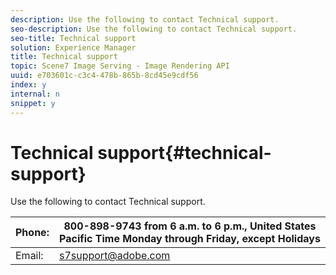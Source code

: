 ```yaml
---
description: Use the following to contact Technical support.
seo-description: Use the following to contact Technical support.
seo-title: Technical support
solution: Experience Manager
title: Technical support
topic: Scene7 Image Serving - Image Rendering API
uuid: e703601c-c3c4-478b-865b-8cd45e9cdf56
index: y
internal: n
snippet: y
---
```


# Technical support{#technical-support}

Use the following to contact Technical support.

|  Phone: | 800-898-9743 from 6 a.m. to 6 p.m., United States Pacific Time Monday through Friday, except Holidays |
|---|---|
|  Email: | s7support@adobe.com |

